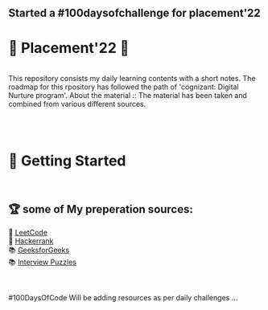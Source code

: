 ## Started a #100daysofchallenge for placement'22 

 # :gift: Placement'22 :gift:
<br>
This repository consists my daily learning contents with a short notes. 
The roadmap for this rpository has followed the path of 'cognizant: Digital Nurture program'.
About the material :: The material has been taken and combined from various different sources.
 
<br><br> 
# 🚀 Getting Started
<br>



## 🏆 some of My preperation sources:
 
📒 [LeetCode](https://leetcode.com/)\
📒 [Hackerrank](https://www.hackerrank.com/)\
📚 [GeeksforGeeks](https://www.geeksforgeeks.org/) \
📚 [Interview Puzzles](https://www.geeksforgeeks.org/category/puzzles/)

 <br><br>
#100DaysOfCode
Will be adding resources as per daily challenges ...
